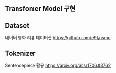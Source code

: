 ## Transfomer Model 구현

## Dataset
네이버 영화 리뷰 데이터셋
https://github.com/e9t/nsmc

## Tokenizer
Sentencepiece 활용
https://arxiv.org/abs/1706.03762
